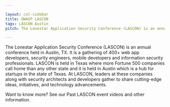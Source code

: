 ```yaml
---

layout: col-sidebar
title: OWASP LASCON
tags: LASCON Austin
pitch: The Lonestar Application Security Conference (LASCON) is an annual conference held in Austin, TX.

---
```


<!-- rebuild 001 -->

The Lonestar Application Security Conference (LASCON) is an annual conference held in Austin, TX. It is a gathering of 400+ web app developers, security engineers, mobile developers and information security professionals. LASCON is held in Texas where more Fortune 500 companies call home than any other state and it is held in Austin which is a hub for startups in the state of Texas. At LASCON, leaders at these companies along with security architects and developers gather to share cutting-edge ideas, initiatives, and technology advancements.

Want to know more? See our Past LASCON event videos and other information.

